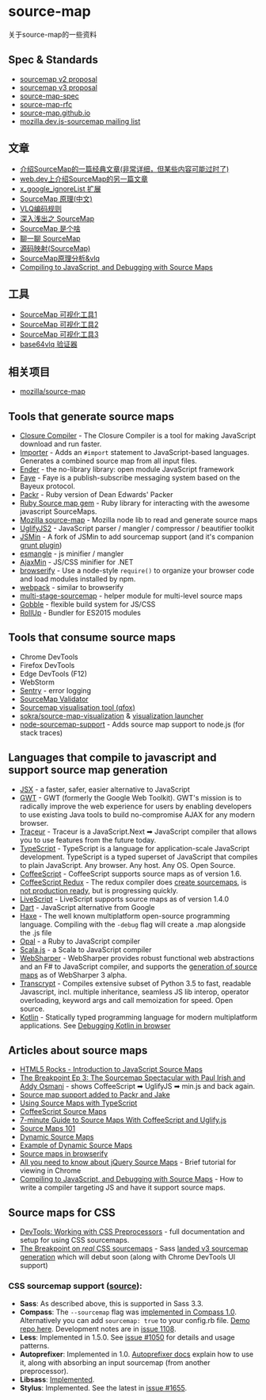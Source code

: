 # source-map
关于source-map的一些资料


## Spec & Standards
- [sourcemap v2 proposal](https://docs.google.com/document/d/1xi12LrcqjqIHTtZzrzZKmQ3lbTv9mKrN076UB-j3UZQ/preview)
- [sourcemap v3 proposal](https://docs.google.com/document/d/1U1RGAehQwRypUTovF1KRlpiOFze0b-_2gc6fAH0KY0k/preview)
- [source-map-spec](https://github.com/source-map/source-map-spec)
- [source-map-rfc](https://github.com/source-map/source-map-rfc)
- [source-map.github.io](http://source-map.github.io/)
- [mozilla.dev.js-sourcemap mailing list](https://groups.google.com/forum/#!forum/mozilla.dev.js-sourcemap)


## 文章
- [介绍SourceMap的一篇经典文章(非常详细，但某些内容可能过时了)](https://developer.chrome.com/blog/sourcemaps/#the-anatomy-of-a-source-map)
- [web.dev上介绍SourceMap的另一篇文章](https://web.dev/source-maps/)
- [x_google_ignoreList 扩展](https://developer.chrome.com/articles/x-google-ignore-list/)
- [SourceMap 原理(中文)](https://daodaolee.cn/posts/sourcemap.html)
- [VLQ编码规则](https://github.com/D-kylin/note/blob/master/VLQ%E7%BC%96%E7%A0%81.md)
- [深入浅出之 SourceMap](https://juejin.cn/post/7023537118454480904)
- [SourceMap 是个啥](https://juejin.cn/post/6844903926202892295)
- [聊一聊 SourceMap](https://zhuanlan.zhihu.com/p/475964893)
- [源码映射(SourceMap)](https://www.bilibili.com/read/cv11547448)
- [SourceMap原理分析&vlq](http://www.qiutianaimeili.com/html/page/2019/05/89jrubx1soc.html)
- [Compiling to JavaScript, and Debugging with Source Maps](https://hacks.mozilla.org/2013/05/compiling-to-javascript-and-debugging-with-source-maps/)


## 工具
- [SourceMap 可视化工具1](https://sokra.github.io/source-map-visualization/)
- [SourceMap 可视化工具2](https://evanw.github.io/source-map-visualization/)
- [SourceMap 可视化工具3](http://sourcemapper.qfox.nl/)
- [base64vlq 验证器](https://www.murzwin.com/base64vlq.html)


## 相关项目
- [mozilla/source-map](https://github.com/mozilla/source-map/)


## Tools that generate source maps
- [Closure Compiler](https://developers.google.com/closure/compiler/) - The Closure Compiler is a tool for making JavaScript download and run faster.
- [Importer](https://github.com/devongovett/importer) - Adds an `#import` statement to JavaScript-based languages.  Generates a combined source map from all input files.
- [Ender](https://github.com/ender-js/Ender/issues/127) - the no-library library: open module JavaScript framework
- [Faye](http://faye.jcoglan.com/) - Faye is a publish-subscribe messaging system based on the Bayeux protocol.
- [Packr](https://github.com/jcoglan/packr) - Ruby version of Dean Edwards' Packer
- [Ruby Source map gem](https://github.com/ConradIrwin/ruby-source_map) - Ruby library for interacting with the awesome javascript SourceMaps.
- [Mozilla source-map](https://github.com/mozilla/source-map/) - Mozilla node lib to read and generate source maps
- [UglifyJS2](https://github.com/mishoo/UglifyJS2) - JavaScript parser / mangler / compressor / beautifier toolkit
- [JSMin](https://github.com/twolfson/node-jsmin-sourcemap) - A fork of JSMin to add sourcemap support (and it's companion [grunt plugin](https://github.com/twolfson/grunt-jsmin-sourcemap))
- [esmangle](https://github.com/Constellation/esmangle/issues/11) - js minifier / mangler
- [AjaxMin](http://ajaxmin.codeplex.com/) - JS/CSS minifier for .NET
- [browserify](https://github.com/substack/node-browserify) - Use a node-style `require()` to organize your browser code and load modules installed by npm.
- [webpack](https://webpack.github.io/) - similar to browserify
- [multi-stage-sourcemap](https://github.com/azu/multi-stage-sourcemap "azu/multi-stage-sourcemap") - helper module for multi-level source maps
- [Gobble](https://github.com/gobblejs/gobble) - flexible build system for JS/CSS
- [RollUp](http://rollupjs.org/) - Bundler for ES2015 modules


## Tools that consume source maps
- Chrome DevTools
- Firefox DevTools
- Edge DevTools (F12)
- WebStorm
- [Sentry](https://github.com/getsentry/sentry) - error logging
- [SourceMap Validator](http://sourcemap-validator.herokuapp.com/)
- [Sourcemap visualisation tool (qfox)](http://sourcemapper.qfox.nl/)
- [sokra/source-map-visualization](http://sokra.github.io/source-map-visualization/) & [visualization launcher](https://github.com/lydell/source-map-visualize)
- [node-sourcemap-support](https://github.com/evanw/node-source-map-support) - Adds source map support to node.js (for stack traces)


## Languages that compile to javascript and support source map generation
- [JSX](https://github.com/jsx/JSX/) - a faster, safer, easier alternative to JavaScript
- [GWT](http://www.gwtproject.org/) - GWT (formerly the Google Web Toolkit). GWT's mission is to radically improve the web experience for users by enabling developers to use existing Java tools to build no-compromise AJAX for any modern browser.
- [Traceur](http://code.google.com/p/traceur-compiler/) - Traceur is a JavaScript.Next ➡ JavaScript compiler that allows you to use features from the future today.
- [TypeScript](http://www.typescriptlang.org/) - TypeScript is a language for application-scale JavaScript development. TypeScript is a typed superset of JavaScript that compiles to plain JavaScript. Any browser. Any host. Any OS. Open Source.
- [CoffeeScript](http://coffeescript.org/) - CoffeeScript supports source maps as of version 1.6.
- [CoffeeScript Redux](https://github.com/michaelficarra/CoffeeScriptRedux) - The redux compiler does [create sourcemaps](http://ryanflorence.com/2012/coffeescript-source-maps/), is [not production ready](https://github.com/jashkenas/coffee-script/issues/558#issuecomment-9905021), but is progressing quickly.
- [LiveScript](http://livescript.net/) - LiveScript supports source maps as of version 1.4.0
- [Dart](http://dartlang.org/) - JavaScript alternative from Google
- [Haxe](http://haxe.org/) - The well known multiplatform open-source programming language. Compiling with the `-debug` flag will create a .map alongside the .js file
- [Opal](http://opalrb.org) - a Ruby to JavaScript compiler
- [Scala.js](https://github.com/lampepfl/scala-js) - a Scala to JavaScript compiler
- [WebSharper](http://websharper.com) - WebSharper provides robust functional web abstractions and an F# to JavaScript compiler, and supports the [generation of source maps](http://websharper.com/blog-entry/4146) as of WebSharper 3 alpha.
- [Transcrypt](http://www.transcrypt.org) - Compiles extensive subset of Python 3.5 to fast, readable Javascript, incl. multiple inheritance, seamless JS lib interop, operator overloading, keyword args and call memoization for speed. Open source.
- [Kotlin](http://kotlinlang.org/) - Statically typed programming language for modern multiplatform applications. See [Debugging Kotlin in browser](http://kotlinlang.org/docs/tutorials/javascript/debugging-javascript/debugging-javascript.html)


## Articles about source maps
- [HTML5 Rocks - Introduction to JavaScript Source Maps](http://www.html5rocks.com/en/tutorials/developertools/sourcemaps/)
- [The Breakpoint Ep 3: The Sourcemap Spectacular with Paul Irish and Addy Osmani](http://www.youtube.com/watch?feature=player_detailpage&v=HijZNR6kc9A#t=11s) - shows CoffeeScript ➡ UglifyJS ➡ min.js and back again.
- [Source map support added to Packr and Jake](http://blog.jcoglan.com/2012/05/23/source-map-support-added-to-packr-and-jake/)
- [Using Source Maps with TypeScript](http://www.aaron-powell.com/web/typescript-source-maps)
- [CoffeeScript Source Maps](http://ryanflorence.com/2012/coffeescript-source-maps/)
- [7-minute Guide to Source Maps With CoffeeScript and Uglify.js](http://tarantsov.com/WorkflowThu/source-maps-with-coffeescript-and-uglify-js/)
- [Source Maps 101](http://net.tutsplus.com/tutorials/tools-and-tips/source-maps-101/)
- [Dynamic Source Maps](http://fitzgeraldnick.com/weblog/46/)
- [Example of Dynamic Source Maps](http://kybernetikos.github.io/jsSandbox/srcmaps/dynamic.html)
- [Source maps in browserify](http://thlorenz.com/blog/browserify-sourcemaps)
- [All you need to know about jQuery Source Maps](http://jquerybyexample.blogspot.com/2013/01/all-you-need-to-know-about-jquery-source-maps.html) - Brief tutorial for viewing in Chrome
- [Compiling to JavaScript, and Debugging with Source Maps](https://hacks.mozilla.org/2013/05/compiling-to-javascript-and-debugging-with-source-maps/) - How to write a compiler targeting JS and have it support source maps.


## Source maps for CSS
- [DevTools: Working with CSS Preprocessors](https://developer.chrome.com/devtools/docs/css-preprocessors) - full documentation and setup for using CSS sourcemaps.
- [The Breakpoint on _real_ CSS sourcemaps](http://www.youtube.com/watch?feature=player_detailpage&v=HijZNR6kc9A#t=470s) - Sass [landed v3 sourcemap generation](https://github.com/nex3/sass/pull/569) which will debut soon (along with Chrome DevTools UI support)

### CSS sourcemap support ([source](https://developer.chrome.com/devtools/docs/css-preprocessors#toc-css-preprocessor-support)):

-   **Sass**: As described above, this is supported in Sass 3.3.
-   **Compass**: The `--sourcemap` flag was [implemented in Compass 1.0][]. Alternatively you can add `sourcemap: true` to your config.rb file. [Demo repo here][]. Development notes are in [issue 1108][].
-   **Less**: Implemented in 1.5.0. See [issue \#1050][] for details and usage patterns.
-   **Autoprefixer**: Implemented in 1.0. [Autoprefixer docs][] explain how to use it, along with absorbing an input sourcemap (from another preprocessor).
-   **Libsass**: [Implemented][].
-   **Stylus**: Implemented. See the latest in [issue \#1655][].

[implemented in Compass 1.0]: http://compass-style.org/blog/2014/08/15/omg-compass-1-0/
[Demo repo here]: https://github.com/grayghostvisuals/sourcemaps
[issue 1108]: https://github.com/Compass/compass/issues/1108#issuecomment-52432075
[issue \#1050]: https://github.com/less/less.js/issues/1050#issuecomment-25566463
[Autoprefixer docs]: https://github.com/ai/autoprefixer#source-map
[Implemented]: https://github.com/hcatlin/libsass/commit/366bc110c39c26c9267a1cc06e578beb94cd93ef
[issue \#1655]: https://github.com/LearnBoost/stylus/pull/1655#issuecomment-52826158
